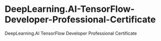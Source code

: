 # DeepLearning.AI-TensorFlow-Developer-Professional-Certificate
DeepLearning.AI TensorFlow Developer Professional Certificate
